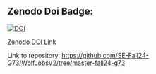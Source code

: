 ## Zenodo Doi Badge:

[![DOI](https://zenodo.org/badge/882011816.svg)](https://doi.org/10.5281/zenodo.14027435)

<a href="https://zenodo.org/records/14027436">Zenodo DOI Link</a>

Link to repository: https://github.com/SE-Fall24-G73/WolfJobsV2/tree/master-fall24-g73